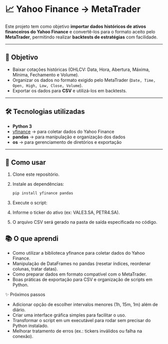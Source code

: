# 📈 Yahoo Finance → MetaTrader

Este projeto tem como objetivo **importar dados históricos de ativos financeiros do Yahoo Finance** e convertê-los para o formato aceito pelo **MetaTrader**, permitindo realizar **backtests de estratégias** com facilidade.  

---

## 🎯 Objetivo
- Baixar cotações históricas (OHLCV: Data, Hora, Abertura, Máxima, Mínima, Fechamento e Volume).  
- Organizar os dados no formato exigido pelo MetaTrader (`Date, Time, Open, High, Low, Close, Volume`).  
- Exportar os dados para **CSV** e utilizá-los em backtests.  

---

## 🛠️ Tecnologias utilizadas
- **Python 3**  
- [yfinance](https://pypi.org/project/yfinance/) → para coletar dados do Yahoo Finance  
- **pandas** → para manipulação e organização dos dados  
- **os** → para gerenciamento de diretórios e exportação  

---

## 🚀 Como usar
1. Clone este repositório.  
2. Instale as dependências:
   ```bash
   pip install yfinance pandas
3. Execute o script:

5. Informe o ticker do ativo (ex: VALE3.SA, PETR4.SA).

6. O arquivo CSV será gerado na pasta de saída especificada no código.

## 📚 O que aprendi

- Como utilizar a biblioteca yfinance para coletar dados do Yahoo Finance.
- Manipulação de DataFrames no pandas (resetar índices, reordenar colunas, tratar datas).
- Como preparar dados em formato compatível com o MetaTrader.
- Boas práticas de exportação para CSV e organização de scripts em Python.

✨ Próximos passos

- Adicionar opção de escolher intervalos menores (1h, 15m, 1m) além de diário.
- Criar uma interface gráfica simples para facilitar o uso.
- Transformar o script em um executável para rodar sem precisar do Python instalado.
- Melhorar tratamento de erros (ex.: tickers inválidos ou falha na conexão).

